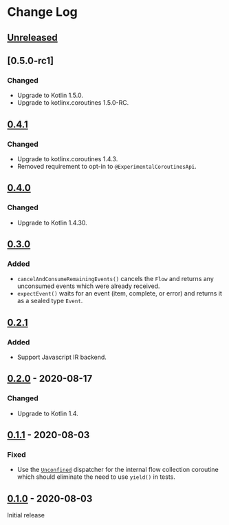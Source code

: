 # Change Log

## [Unreleased]


## [0.5.0-rc1]
### Changed
- Upgrade to Kotlin 1.5.0.
- Upgrade to kotlinx.coroutines 1.5.0-RC.

## [0.4.1]
### Changed
- Upgrade to kotlinx.coroutines 1.4.3.
- Removed requirement to opt-in to `@ExperimentalCoroutinesApi`.

## [0.4.0]
### Changed
- Upgrade to Kotlin 1.4.30.

## [0.3.0]
### Added
- `cancelAndConsumeRemainingEvents()` cancels the `Flow` and returns any unconsumed events which were already received.
- `expectEvent()` waits for an event (item, complete, or error) and returns it as a sealed type `Event`.

## [0.2.1]
### Added
- Support Javascript IR backend.

## [0.2.0] - 2020-08-17
### Changed
- Upgrade to Kotlin 1.4.

## [0.1.1] - 2020-08-03
### Fixed
- Use the [`Unconfined`](https://kotlin.github.io/kotlinx.coroutines/kotlinx-coroutines-core/kotlinx.coroutines/-dispatchers/-unconfined.html) dispatcher for the internal flow collection coroutine which should eliminate the need to use `yield()` in tests.

## [0.1.0] - 2020-08-03

Initial release


[Unreleased]: https://github.com/cashapp/turbine/compare/0.4.1...HEAD
[0.4.1]: https://github.com/cashapp/turbine/releases/tag/0.5.0-rc1
[0.4.1]: https://github.com/cashapp/turbine/releases/tag/0.4.1
[0.4.0]: https://github.com/cashapp/turbine/releases/tag/0.4.0
[0.3.0]: https://github.com/cashapp/turbine/releases/tag/0.3.0
[0.2.1]: https://github.com/cashapp/turbine/releases/tag/0.2.1
[0.2.0]: https://github.com/cashapp/turbine/releases/tag/0.2.0
[0.1.1]: https://github.com/cashapp/turbine/releases/tag/0.1.1
[0.1.0]: https://github.com/cashapp/turbine/releases/tag/0.1.0
